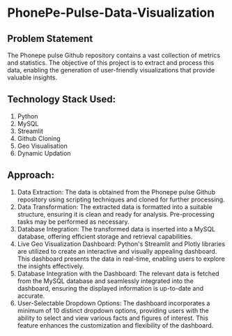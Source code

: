 # PhonePe-Pulse-Data-Visualization

## Problem Statement
The Phonepe pulse Github repository contains a vast collection of metrics and statistics. The objective of this project is to extract and process this data, enabling the generation of user-friendly visualizations that provide valuable insights.

##  Technology Stack Used:
1. Python
2. MySQL
3. Streamlit
4. Github Cloning
5. Geo Visualisation
6. Dynamic Updation

## Approach:

1. Data Extraction: The data is obtained from the Phonepe pulse Github repository using scripting techniques and cloned for further processing.
2. Data Transformation: The extracted data is formatted into a suitable structure, ensuring it is clean and ready for analysis. Pre-processing tasks may be performed as necessary.
3. Database Integration: The transformed data is inserted into a MySQL database, offering efficient storage and retrieval capabilities.
4. Live Geo Visualization Dashboard: Python's Streamlit and Plotly libraries are utilized to create an interactive and visually appealing dashboard. This dashboard presents the data in real-time, enabling users to explore the insights effectively.
5. Database Integration with the Dashboard: The relevant data is fetched from the MySQL database and seamlessly integrated into the dashboard, ensuring the displayed information is up-to-date and accurate.
6. User-Selectable Dropdown Options: The dashboard incorporates a minimum of 10 distinct dropdown options, providing users with the ability to select and view various facts and figures of interest. This feature enhances the customization and flexibility of the dashboard.
